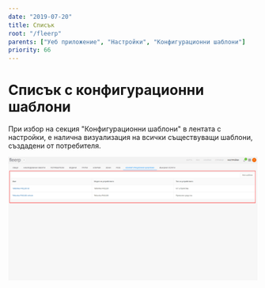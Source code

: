 ```yaml
---
date: "2019-07-20"
title: Списък
root: "/fleerp"
parents: ["Уеб приложение", "Настройки", "Конфигурационни шаблони"]
priority: 66
---
```


# Списък с конфигурационни шаблони

При избор на секция "Конфигурационни шаблони" в лентата с настройки, е налична визуализация на всички съществуващи шаблони, създадени от потребителя.

![ConfigTemplatesList](config-templates-list-bg.png)
